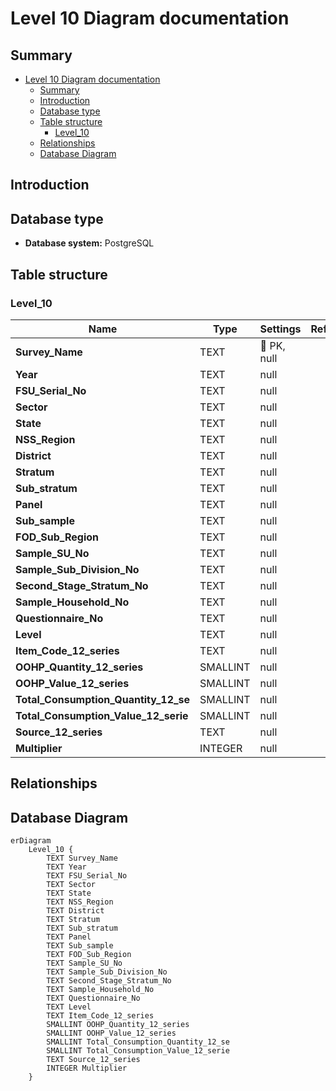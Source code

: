 # Level 10 Diagram documentation
## Summary

- [Level 10 Diagram documentation](#level-10-diagram-documentation)
	- [Summary](#summary)
	- [Introduction](#introduction)
	- [Database type](#database-type)
	- [Table structure](#table-structure)
		- [Level\_10](#level_10)
	- [Relationships](#relationships)
	- [Database Diagram](#database-diagram)

## Introduction

## Database type

- **Database system:** PostgreSQL
## Table structure

### Level_10

| Name        | Type          | Settings                      | References                    | Note                           |
|-------------|---------------|-------------------------------|-------------------------------|--------------------------------|
| **Survey_Name** | TEXT | 🔑 PK, null |  | |
| **Year** | TEXT | null |  | |
| **FSU_Serial_No** | TEXT | null |  | |
| **Sector** | TEXT | null |  | |
| **State** | TEXT | null |  | |
| **NSS_Region** | TEXT | null |  | |
| **District** | TEXT | null |  | |
| **Stratum** | TEXT | null |  | |
| **Sub_stratum** | TEXT | null |  | |
| **Panel** | TEXT | null |  | |
| **Sub_sample** | TEXT | null |  | |
| **FOD_Sub_Region** | TEXT | null |  | |
| **Sample_SU_No** | TEXT | null |  | |
| **Sample_Sub_Division_No** | TEXT | null |  | |
| **Second_Stage_Stratum_No** | TEXT | null |  | |
| **Sample_Household_No** | TEXT | null |  | |
| **Questionnaire_No** | TEXT | null |  | |
| **Level** | TEXT | null |  | |
| **Item_Code_12_series** | TEXT | null |  | |
| **OOHP_Quantity_12_series** | SMALLINT | null |  | |
| **OOHP_Value_12_series** | SMALLINT | null |  | |
| **Total_Consumption_Quantity_12_se** | SMALLINT | null |  | |
| **Total_Consumption_Value_12_serie** | SMALLINT | null |  | |
| **Source_12_series** | TEXT | null |  | |
| **Multiplier** | INTEGER | null |  | | 


## Relationships


## Database Diagram

```mermaid
erDiagram
	Level_10 {
		TEXT Survey_Name
		TEXT Year
		TEXT FSU_Serial_No
		TEXT Sector
		TEXT State
		TEXT NSS_Region
		TEXT District
		TEXT Stratum
		TEXT Sub_stratum
		TEXT Panel
		TEXT Sub_sample
		TEXT FOD_Sub_Region
		TEXT Sample_SU_No
		TEXT Sample_Sub_Division_No
		TEXT Second_Stage_Stratum_No
		TEXT Sample_Household_No
		TEXT Questionnaire_No
		TEXT Level
		TEXT Item_Code_12_series
		SMALLINT OOHP_Quantity_12_series
		SMALLINT OOHP_Value_12_series
		SMALLINT Total_Consumption_Quantity_12_se
		SMALLINT Total_Consumption_Value_12_serie
		TEXT Source_12_series
		INTEGER Multiplier
	}
```